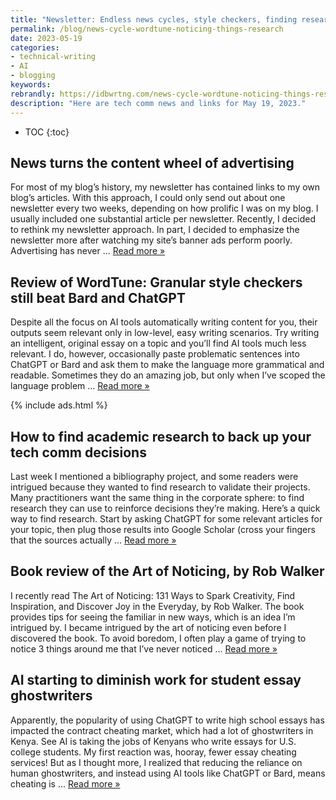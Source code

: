 ```yaml
---
title: "Newsletter: Endless news cycles, style checkers, finding research, noticing things around you"
permalink: /blog/news-cycle-wordtune-noticing-things-research
date: 2023-05-19
categories:
- technical-writing
- AI
- blogging
keywords: 
rebrandly: https://idbwrtng.com/news-cycle-wordtune-noticing-things-research
description: "Here are tech comm news and links for May 19, 2023."
---
```


* TOC
{:toc}

## News turns the content wheel of advertising

For most of my blog’s history, my newsletter has contained links to my own blog’s articles. With this approach, I could only send out about one newsletter every two weeks, depending on how prolific I was on my blog. I usually included one substantial article per newsletter. Recently, I decided to rethink my newsletter approach. In part, I decided to emphasize the newsletter more after watching my site’s banner ads perform poorly. Advertising has never ... [Read more »](/blog/news-turns-content-wheel-of-advertising)

## Review of WordTune: Granular style checkers still beat Bard and ChatGPT

Despite all the focus on AI tools automatically writing content for you, their outputs seem relevant only in low-level, easy writing scenarios. Try writing an intelligent, original essay on a topic and you’ll find AI tools much less relevant. I do, however, occasionally paste problematic sentences into ChatGPT or Bard and ask them to make the language more grammatical and readable. Sometimes they do an amazing job, but only when I’ve scoped the language problem ... [Read more »](/blog/wordtune-granular-style-checker-vs-llm-rewrites-chatgpt)

{% include ads.html %}

## How to find academic research to back up your tech comm decisions

Last week I mentioned a bibliography project, and some readers were intrigued because they wanted to find research to validate their projects. Many practitioners want the same thing in the corporate sphere: to find research they can use to reinforce decisions they’re making. Here’s a quick way to find research. Start by asking ChatGPT for some relevant articles for your topic, then plug those results into Google Scholar (cross your fingers that the sources actually ... [Read more »](/blog/how-to-find-academic-research-tech-comm)

## Book review of the Art of Noticing, by Rob Walker

I recently read The Art of Noticing: 131 Ways to Spark Creativity, Find Inspiration, and Discover Joy in the Everyday, by Rob Walker. The book provides tips for seeing the familiar in new ways, which is an idea I’m intrigued by. I became intrigued by the art of noticing even before I discovered the book. To avoid boredom, I often play a game of trying to notice 3 things around me that I’ve never noticed ... [Read more »](/blog/art-of-noticing-rob-walker-book-review)

## AI starting to diminish work for student essay ghostwriters

Apparently, the popularity of using ChatGPT to write high school essays has impacted the contract cheating market, which had a lot of ghostwriters in Kenya. See AI is taking the jobs of Kenyans who write essays for U.S. college students. My first reaction was, hooray, fewer essay cheating services! But as I thought more, I realized that reducing the reliance on human ghostwriters, and instead using AI tools like ChatGPT or Bard, means cheating is ... [Read more »](/blog/ai-diminishing-academic-ghostwriters-cheating)
